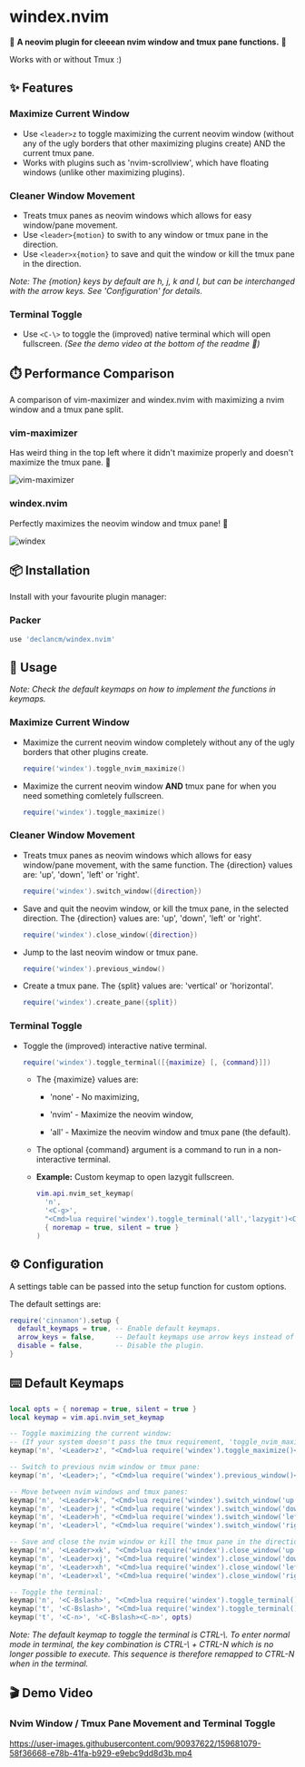 # windex.nvim

🧼 __A neovim plugin for cleeean nvim window and tmux pane functions.__ 🧼

Works with or without Tmux :)

## ✨ Features

### Maximize Current Window

* Use `<leader>z` to toggle maximizing the current neovim window (without any of
  the ugly borders that other maximizing plugins create) AND the current
  tmux pane.
* Works with plugins such as 'nvim-scrollview', which have floating windows
  (unlike other maximizing plugins).

### Cleaner Window Movement

* Treats tmux panes as neovim windows which allows for easy window/pane movement.
* Use `<leader>{motion}` to swith to any window or tmux pane in the direction.
* Use `<leader>x{motion}` to save and quit the window or kill the tmux pane in
  the direction.

_Note: The {motion} keys by default are h, j, k and l, but can be interchanged
  with the arrow keys. See 'Configuration' for details._

### Terminal Toggle

* Use `<C-\>` to toggle the (improved) native terminal which will open
  fullscreen. _(See the demo video at the bottom of the readme _👀_)_

## ⏱️ Performance Comparison

A comparison of vim-maximizer and windex.nvim with maximizing a nvim window and a tmux pane split.

### vim-maximizer

Has weird thing in the top left where it didn't maximize properly and doesn't maximize the tmux pane. 🤢

![vim-maximizer](https://user-images.githubusercontent.com/90937622/159694125-322f371f-4334-4731-bf02-cfde05945654.png)

### windex.nvim

Perfectly maximizes the neovim window and tmux pane! 👑

![windex](https://user-images.githubusercontent.com/90937622/159694138-5b99ec1d-e860-42fb-9af6-ca23b98dda25.png)

## 📦 Installation

Install with your favourite plugin manager:

### Packer

```lua
use 'declancm/windex.nvim'
```

## 🎉 Usage

_Note: Check the default keymaps on how to implement the functions in keymaps._

### Maximize Current Window

* Maximize the current neovim window completely without any of the ugly borders
  that other plugins create.

  ```lua
  require('windex').toggle_nvim_maximize()
  ```

* Maximize the current neovim window __AND__ tmux pane for when you need something
  comletely fullscreen.

  ```lua
  require('windex').toggle_maximize()
  ```

### Cleaner Window Movement

* Treats tmux panes as neovim windows which allows for easy window/pane movement,
  with the same function. The {direction} values are: 'up', 'down', 'left' or
  'right'.

  ```lua
  require('windex').switch_window({direction})
  ```

* Save and quit the neovim window, or kill the tmux pane, in the selected
  direction. The {direction} values are: 'up', 'down', 'left' or 'right'.

  ```lua
  require('windex').close_window({direction})
  ```

* Jump to the last neovim window or tmux pane.

  ```lua
  require('windex').previous_window()
  ```

* Create a tmux pane. The {split} values are: 'vertical' or 'horizontal'.

  ```lua
  require('windex').create_pane({split})
  ```

### Terminal Toggle

* Toggle the (improved) interactive native terminal.

  ```lua
  require('windex').toggle_terminal([{maximize} [, {command}]])
  ```

  * The {maximize} values are:
  
    * 'none' - No maximizing,
    
    * 'nvim' - Maximize the neovim window,
    
    * 'all' - Maximize the neovim window and tmux pane (the default).

  * The optional {command} argument is a command to run in a non-interactive
    terminal.

  * __Example:__ Custom keymap to open lazygit fullscreen.

    ```lua
    vim.api.nvim_set_keymap(
      'n',
      '<C-g>',
      "<Cmd>lua require('windex').toggle_terminal('all','lazygit')<CR>",
      { noremap = true, silent = true }
    )
    ```

## ⚙️ Configuration

A settings table can be passed into the setup function for custom options.

The default settings are:

```lua
require('cinnamon').setup {
  default_keymaps = true, -- Enable default keymaps.
  arrow_keys = false,     -- Default keymaps use arrow keys instead of 'h,j,k,l'.
  disable = false,        -- Disable the plugin.
}
```

## ⌨️ Default Keymaps

```lua
local opts = { noremap = true, silent = true }
local keymap = vim.api.nvim_set_keymap

-- Toggle maximizing the current window:
-- (If your system doesn't pass the tmux requirement, 'toggle_nvim_maximize()' will be used instead.)
keymap('n', '<Leader>z', "<Cmd>lua require('windex').toggle_maximize()<CR>", opts)

-- Switch to previous nvim window or tmux pane:
keymap('n', '<Leader>;', "<Cmd>lua require('windex').previous_window()<CR>", opts)

-- Move between nvim windows and tmux panes:
keymap('n', '<Leader>k', "<Cmd>lua require('windex').switch_window('up')<CR>", opts)
keymap('n', '<Leader>j', "<Cmd>lua require('windex').switch_window('down')<CR>", opts)
keymap('n', '<Leader>h', "<Cmd>lua require('windex').switch_window('left')<CR>", opts)
keymap('n', '<Leader>l', "<Cmd>lua require('windex').switch_window('right')<CR>", opts)

-- Save and close the nvim window or kill the tmux pane in the direction selected:
keymap('n', '<Leader>xk', "<Cmd>lua require('windex').close_window('up')<CR>", opts)
keymap('n', '<Leader>xj', "<Cmd>lua require('windex').close_window('down')<CR>", opts)
keymap('n', '<Leader>xh', "<Cmd>lua require('windex').close_window('left')<CR>", opts)
keymap('n', '<Leader>xl', "<Cmd>lua require('windex').close_window('right')<CR>", opts)

-- Toggle the terminal:
keymap('n', '<C-Bslash>', "<Cmd>lua require('windex').toggle_terminal()<CR>", opts)
keymap('t', '<C-Bslash>', "<Cmd>lua require('windex').toggle_terminal()<CR>", opts)
keymap('t', '<C-n>', '<C-Bslash><C-n>', opts)
```

_Note: The default keymap to toggle the terminal is CTRL-\\. To enter normal mode in
terminal, the key combination is CTRL-\\ + CTRL-N which is no longer possible to 
execute. This sequence is therefore remapped to CTRL-N when in the terminal._

## 🎬 Demo Video

### Nvim Window / Tmux Pane Movement and Terminal Toggle

https://user-images.githubusercontent.com/90937622/159681079-58f36668-e78b-41fa-b929-e9ebc9dd8d3b.mp4
